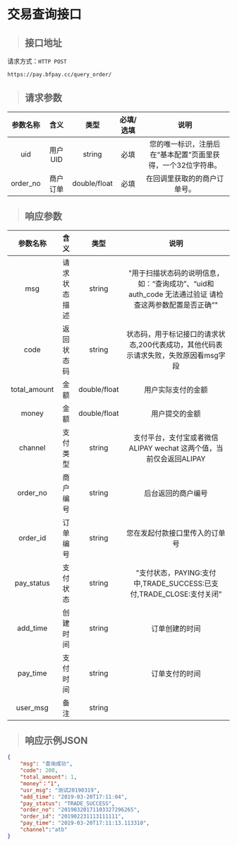 # 交易查询接口

> ## 接口地址

请求方式：`HTTP POST`

    https://pay.bfpay.cc/query_order/

>## 请求参数

参数名称|含义|类型|必填/选填|说明
:--:|:--:|:--:|:--:|:--:
uid|用户UID|string|必填|您的唯一标识，注册后在“基本配置”页面里获得，一个32位字符串。
order_no|商户订单|double/float|必填|在回调里获取的的商户订单号。

>## 响应参数

参数名称|含义|类型|说明
:--:|:--:|:--:|:--:
msg|请求状态描述|string|"用于扫描状态码的说明信息，如：“查询成功”、“uid和auth_code 无法通过验证 请检查这两参数配置是否正确”"
code|返回状态码|string|状态码，用于标记接口的请求状态,200代表成功，其他代码表示请求失败，失败原因看msg字段
total_amount|金额|double/float|用户实际支付的金额
money|金额|double/float|用户提交的金额
channel|支付类型|string|支付平台，支付宝或者微信 ALIPAY wechat 这两个值，当前仅会返回ALIPAY
order_no|商户编号|string|后台返回的商户编号
order_id|订单编号|string|您在发起付款接口里传入的订单号
pay_status|支付状态|string|"支付状态，PAYING:支付中,TRADE_SUCCESS:已支付,TRADE_CLOSE:支付关闭"
add_time|创建时间|string|订单创建的时间
pay_time|支付时间|string|订单支付的时间
user_msg|备注|string|

>## 响应示例JSON

```json
{
    "msg": "查询成功",
    "code": 200,
    "total_amount": 1,
    "money"："1",
    "usr_msg": "测试20190319",
    "add_time": "2019-03-20T17:11:04",
    "pay_status": "TRADE_SUCCESS",
    "order_no": "20190320171103327296265",
    "order_id": "201902231113111111",
    "pay_time": "2019-03-20T17:11:13.113310",
    "channel":"atb"
}
```






